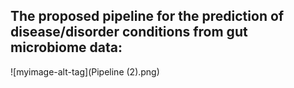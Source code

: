 ## The proposed pipeline for the prediction of disease/disorder conditions from gut microbiome data:
![myimage-alt-tag](Pipeline (2).png)
